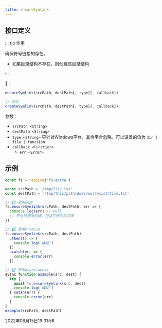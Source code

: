 ```yaml
---
title: ensureSymlink
---
```


## 接口定义



::: tip 作用

确保符号链接的存在。

- 如果目录结构不存在，则创建该目录结构

:::



📔：
```js
ensureSymlink(srcPath, destPath[, type][, callback])

// 别名 
createSymlink(srcPath, destPath[, type][, callback])
```

参数：

- `srcPath <String>`
- `destPath <String>`
- `type <String>` 只针对Windows平台，其余平台忽略。可以设置的值为 `dir | file | function`
- `callback <Function>`
  - `err <Error>`



## 示例

```js {3-4,6,12,21}
const fs = require('fs-extra')

const srcPath = '/tmp/file.txt'
const destPath = '/tmp/this/path/does/not/exist/file.txt'

// 1️⃣ 使用回调
fs.ensureSymlink(srcPath, destPath, err => {
  console.log(err) // null
  // 符号链接被创建，包括它所在的目录
})

// 2️⃣ 使用Promise
fs.ensureSymlink(srcPath, destPath)
  .then(() => {
    console.log('成功')
  })
  .catch(err => {
    console.error(err)
  })

// 3️⃣ 使用async/await
aysnc function example(src, dest) {
  try {
    await fs.ensureSymlink(src, dest)
    console.log('成功')
  } catah(err) {
    console.error(err)
  }
}
example(srcPath, destPath)
```

2022年08月15日19:31:56

